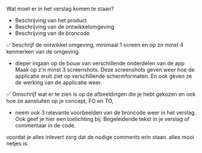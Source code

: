 Wat moet er in het verslag komen te staan?
- Beschrijving van het product
- Beschrijving van de ontwikkelomgeving
- Beschrijving van de broncode


✅ beschrijf de ontwikkel omgeving, minimaal 1 screen en op zn minst
4 kenmerken van de omgeving.
- dieper ingaan op de bouw van verschillende onderdelen van de app
Maak op z'n minst 3 screenshots. Deze screenshots geven weer hoe de applicatie eruit ziet op verschillende schermformaten. En ook geven ze de werking van de applicatie weer. 

✅ Omschrijf wat er te zien is op de afbeeldingen die je hebt gekozen en ook hoe ze
aansluiten op je concept, FO en TO,

- neem ook 3 relevante voorbeelden van de broncode weer in het verslag. Ook geef je hier een toelichting bij. Begeleidende tekst in je verslag of commentaar in de code.

<note>
voordat je alles inlevert zorg dat de nodige comments erin staan. alles mooi netjes is.
</note>
